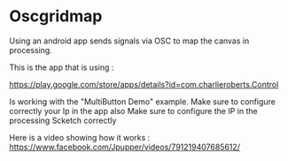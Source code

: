 # Oscgridmap
Using an android app sends signals via OSC to map the canvas in processing.


This is the app that is using : 

https://play.google.com/store/apps/details?id=com.charlieroberts.Control

Is working with the "MultiButton Demo" example. Make sure to configure correctly your Ip in the app also
Make sure to configure the IP in the processing Scketch correctly

Here is a video showing how it works : 
https://www.facebook.com/Jpupper/videos/791219407685612/


